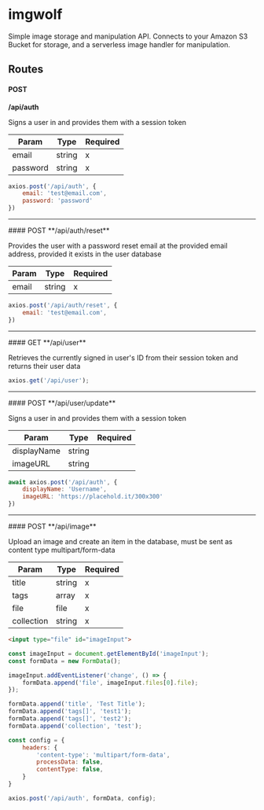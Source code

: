 # imgwolf
Simple image storage and manipulation API. Connects to your Amazon S3 Bucket for storage, and a serverless image 
handler for manipulation.

## Routes

#### POST 
**/api/auth**

Signs a user in and provides them with a session token

|   Param    |    Type    |    Required   
|------------|------------|---------------
| email      | string     | x
| password   | string     | x

```javascript
axios.post('/api/auth', {
    email: 'test@email.com',
    password: 'password'
})
```
<hr>
#### POST 
**/api/auth/reset**

Provides the user with a password reset email at the provided email address, provided it exists in the user database

|   Param    |    Type    |    Required   
|------------|------------|---------------
| email      | string     | x

```javascript
axios.post('/api/auth/reset', {
    email: 'test@email.com',
})
```
<hr>
#### GET 
**/api/user**

Retrieves the currently signed in user's ID from their session token and returns their user data

```javascript
axios.get('/api/user');
```
<hr>
#### POST 
**/api/user/update**

Signs a user in and provides them with a session token

|   Param    |    Type    |    Required   
|------------|------------|---------------
| displayName| string     | 
| imageURL   | string     | 

```javascript
await axios.post('/api/auth', {
    displayName: 'Username',
    imageURL: 'https://placehold.it/300x300'
})
```
<hr>
#### POST 
**/api/image**

Upload an image and create an item in the database, must be sent as content type multipart/form-data

|   Param    |    Type    |    Required   
|------------|------------|---------------
|    title   | string     | x
|    tags    | array      | x
|    file    | file       | x
| collection | string     | x

```html
<input type="file" id="imageInput">
```
```javascript
const imageInput = document.getElementById('imageInput');
const formData = new FormData();

imageInput.addEventListener('change', () => {
    formData.append('file', imageInput.files[0].file);
});

formData.append('title', 'Test Title');
formData.append('tags[]', 'test1');
formData.append('tags[]', 'test2');
formData.append('collection', 'test');

const config = {
    headers: {
        'content-type': 'multipart/form-data',
        processData: false,
        contentType: false,
    }
}

axios.post('/api/auth', formData, config);
```


